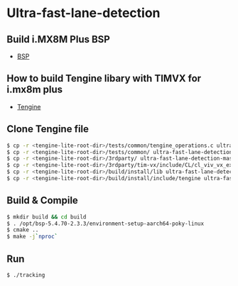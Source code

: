 # Ultra-fast-lane-detection
## Build i.MX8M Plus BSP

* [BSP](https://github.com/Hank880223/ncnn-sort-vehicle/blob/main/doc/BSP.md)

## How to build Tengine libary with TIMVX for i.mx8m plus
* [Tengine](https://github.com/Hank880223/ultra-fast-lane-detection/blob/main/doc/How_to_build_tengine.md)

## Clone Tengine file
```bash
$ cp -r <tengine-lite-root-dir>/tests/common/tengine_operations.c ultra-fast-lane-detection-master/src/
$ cp -r <tengine-lite-root-dir>/tests/common/ ultra-fast-lane-detection-master/include/
$ cp -r <tengine-lite-root-dir>/3rdparty/ ultra-fast-lane-detection-master/
$ cp -r <tengine-lite-root-dir>/3rdparty/tim-vx/include/CL/cl_viv_vx_ext.h ultra-fast-lane-detection-master/src/
$ cp -r <tengine-lite-root-dir>/build/install/lib ultra-fast-lane-detection-master/
$ cp -r <tengine-lite-root-dir>/build/install/include/tengine ultra-fast-lane-detection-master/include/
```

## Build & Compile
```bash
$ mkdir build && cd build
$ . /opt/bsp-5.4.70-2.3.3/environment-setup-aarch64-poky-linux
$ cmake ..
$ make -j`nproc`
```

## Run
```bash
$ ./tracking
```
